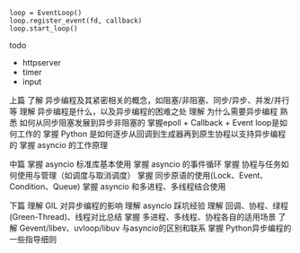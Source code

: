 

```
loop = EventLoop()
loop.register_event(fd, callback)
loop.start_loop()

```

todo
- httpserver
- timer
- input

上篇
了解 异步编程及其紧密相关的概念，如阻塞/非阻塞、同步/异步、并发/并行等
理解 异步编程是什么，以及异步编程的困难之处
理解 为什么需要异步编程
熟悉 如何从同步阻塞发展到异步非阻塞的
掌握epoll + Callback + Event loop是如何工作的
掌握 Python 是如何逐步从回调到生成器再到原生协程以支持异步编程的
掌握 asyncio 的工作原理

中篇
掌握 asyncio 标准库基本使用
掌握 asyncio 的事件循环
掌握 协程与任务如何使用与管理（如调度与取消调度）
掌握 同步原语的使用(Lock、Event、Condition、Queue)
掌握 asyncio 和多进程、多线程结合使用

下篇
理解 GIL 对异步编程的影响
理解 asyncio 踩坑经验
理解 回调、协程、绿程(Green-Thread)、线程对比总结
掌握 多进程、多线程、协程各自的适用场景
了解 Gevent/libev、uvloop/libuv 与asyncio的区别和联系
掌握 Python异步编程的一些指导细则